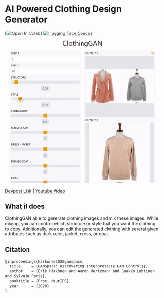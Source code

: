 # AI Powered Clothing Design Generator
[![Open In Colab](https://colab.research.google.com/drive/1sfB5yXwfMFLtQZGqWBK6QrG2hfcr6xeR?usp=sharing)]
[![Hugging Face Spaces](https://img.shields.io/badge/%F0%9F%A4%97%20Hugging%20Face-Spaces-blue)](https://huggingface.co/spaces/mfrashad/ClothingGAN)


![teaser](clothing-gan-thumbnail.gif)

[Devpost Link](https://devpost.com/software/clothinggan) | [Youtube Video](https://www.youtube.com/watch?v=dHuunRnMnMo)


## What it does
ClothingGAN able to generate clothing images and mix these images. While mixing, you can control which structure or style that you want the clothing to copy. Additionally, you can edit the generated clothing with several given attributes such as dark color, jacket, dress, or coat.



## Citation
```
@inproceedings{härkönen2020ganspace,
  title     = {GANSpace: Discovering Interpretable GAN Controls},
  author    = {Erik Härkönen and Aaron Hertzmann and Jaakko Lehtinen and Sylvain Paris},
  booktitle = {Proc. NeurIPS},
  year      = {2020}
}
```
